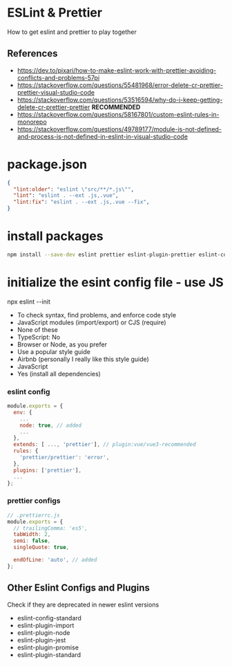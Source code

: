 # ESLint & Prettier

How to get eslint and prettier to play together

## References

- https://dev.to/pixari/how-to-make-eslint-work-with-prettier-avoiding-conflicts-and-problems-57pi
- https://stackoverflow.com/questions/55481968/error-delete-cr-prettier-prettier-visual-studio-code
- https://stackoverflow.com/questions/53516594/why-do-i-keep-getting-delete-cr-prettier-prettier **RECOMMENDED**
- https://stackoverflow.com/questions/58167801/custom-eslint-rules-in-monorepo
- https://stackoverflow.com/questions/49789177/module-is-not-defined-and-process-is-not-defined-in-eslint-in-visual-studio-code


# package.json

```json
{
  "lint:older": "eslint \"src/**/*.js\"",
  "lint": "eslint . --ext .js,.vue",
  "lint:fix": "eslint . --ext .js,.vue --fix",
}
```

# install packages

```bash
npm install --save-dev eslint prettier eslint-plugin-prettier eslint-config-prettier eslint-plugin-vue@next
```

# initialize the esint config file - use JS

npx eslint --init
- To check syntax, find problems, and enforce code style
- JavaScript modules (import/export) or CJS (require)
- None of these
- TypeScript: No
- Browser or Node, as you prefer
- Use a popular style guide
- Airbnb (personally I really like this style guide)
- JavaScript
- Yes (install all dependencies)

### eslint config

```js
module.exports = {
  env: {
    ...
    node: true, // added
    ...
  },
  extends: [ ..., 'prettier'], // plugin:vue/vue3-recommended
  rules: {
    'prettier/prettier': 'error',
  },
  plugins: ['prettier'],
  ...
};
```

### prettier configs

```js
// .prettierrc.js
module.exports = {
  // trailingComma: 'es5',
  tabWidth: 2,
  semi: false,
  singleQuote: true,

  endOfLine: 'auto', // added
};
```

## Other Eslint Configs and Plugins

Check if they are deprecated in newer eslint versions

- eslint-config-standard
- eslint-plugin-import
- eslint-plugin-node
- eslint-plugin-jest
- eslint-plugin-promise
- eslint-plugin-standard
